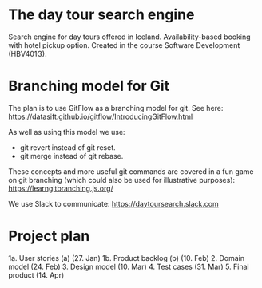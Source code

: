 # The day tour search engine
Search engine for day tours offered in Iceland. Availability-based booking with hotel pickup option. Created in the course Software Development (HBV401G). 
# Branching model for Git
The plan is to use GitFlow as a branching model for git. 
See here: https://datasift.github.io/gitflow/IntroducingGitFlow.html

As well as using this model we use: 
* git revert instead of git reset. 
* git merge instead of git rebase.

These concepts and more useful git commands are covered in a fun game on git branching
(which could also be used for illustrative purposes): 
https://learngitbranching.js.org/

We use Slack to communicate: 
https://daytoursearch.slack.com

# Project plan
1a. User stories (a) (27. Jan)
1b. Product backlog (b) (10. Feb)
2. Domain model (24. Feb)
3. Design model (10. Mar)
4. Test cases (31. Mar)
5. Final product (14. Apr)
